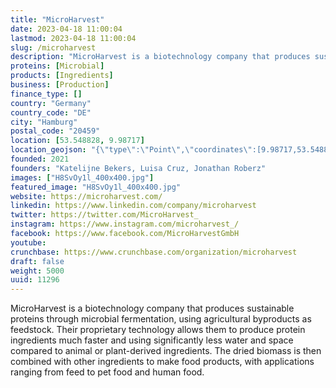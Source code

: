 ```yaml
---
title: "MicroHarvest"
date: 2023-04-18 11:00:04
lastmod: 2023-04-18 11:00:04
slug: /microharvest
description: "MicroHarvest is a biotechnology company that produces sustainable proteins through microbial fermentation, using agricultural byproducts as feedstock. Their proprietary technology allows them to produce protein ingredients much faster and using significantly less water and space compared to animal or plant-derived ingredients. The dried biomass is then combined with other ingredients to make food products, with applications ranging from feed to pet food and human food."
proteins: [Microbial]
products: [Ingredients]
business: [Production]
finance_type: []
country: "Germany"
country_code: "DE"
city: "Hamburg"
postal_code: "20459"
location: [53.548828, 9.98717]
location_geojson: "{\"type\":\"Point\",\"coordinates\":[9.98717,53.548828]}"
founded: 2021
founders: "Katelijne Bekers, Luisa Cruz, Jonathan Roberz"
images: ["H8SvOy1l_400x400.jpg"]
featured_image: "H8SvOy1l_400x400.jpg"
website: https://microharvest.com/
linkedin: https://www.linkedin.com/company/microharvest
twitter: https://twitter.com/MicroHarvest_
instagram: https://www.instagram.com/microharvest_/
facebook: https://www.facebook.com/MicroHarvestGmbH
youtube: 
crunchbase: https://www.crunchbase.com/organization/microharvest
draft: false
weight: 5000
uuid: 11296
---
```

MicroHarvest is a biotechnology company that produces sustainable proteins through microbial fermentation, using agricultural byproducts as feedstock. Their proprietary technology allows them to produce protein ingredients much faster and using significantly less water and space compared to animal or plant-derived ingredients. The dried biomass is then combined with other ingredients to make food products, with applications ranging from feed to pet food and human food.
